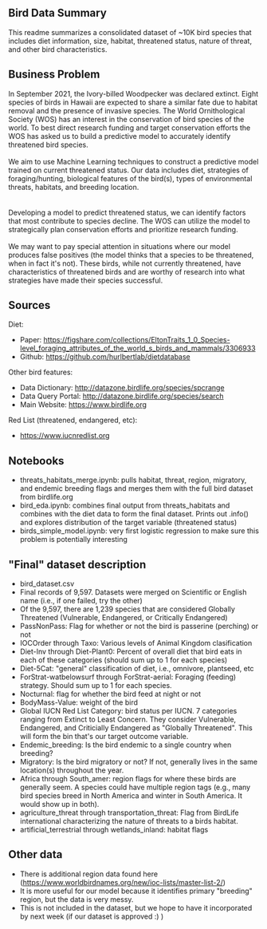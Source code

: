 ## Bird Data Summary

This readme summarizes a consolidated dataset of ~10K bird species that includes diet information, size, habitat, threatened status, nature of threat, and other bird characteristics.


## Business Problem

In September 2021, the Ivory-billed Woodpecker was declared extinct. Eight species of birds in Hawaii are expected to share a similar fate due to habitat removal and the presence of invasive species. The World Ornithological Society (WOS) has an interest in the conservation of bird species of the world. To best direct research funding and target conservation efforts the WOS has asked us to build a predictive model to accurately identify threatened bird species.
<br />  
We aim to use Machine Learning techniques to construct a predictive model trained on current threatened status. Our data includes diet, strategies of foraging/hunting, biological features of the bird(s), types of environmental threats, habitats, and breeding location.  
<br />  
Developing a model to predict threatened status, we can identify factors that most contribute to species decline. The WOS can utilize the model to strategically plan conservation efforts and prioritize research funding. 
<br />  
We may want to pay special attention in situations where our model produces false positives (the model thinks that a species to be threatened, when in fact it's not). These birds, while not currently threatened, have characteristics of threatened birds and are worthy of research into what strategies have made their species successful.

## Sources

Diet:
* Paper: https://figshare.com/collections/EltonTraits_1_0_Species-level_foraging_attributes_of_the_world_s_birds_and_mammals/3306933
* Github: https://github.com/hurlbertlab/dietdatabase  

Other bird features:
* Data Dictionary: http://datazone.birdlife.org/species/spcrange
* Data Query Portal: http://datazone.birdlife.org/species/search
* Main Website: https://www.birdlife.org  

Red List (threatened, endangered, etc):
* https://www.iucnredlist.org


## Notebooks
* threats_habitats_merge.ipynb: pulls habitat, threat, region, migratory, and endemic breeding flags and merges them with the full bird dataset from birdlife.org
* bird_eda.ipynb: combines final output from threats_habitats and combines with the diet data to form the final dataset. Prints out .info() and explores distribution of the target variable (threatened status)
* birds_simple_model.ipynb: very first logistic regression to make sure this problem is potentially interesting


## "Final" dataset description
* bird_dataset.csv
* Final records of 9,597. Datasets were merged on Scientific or English name (i.e., if one failed, try the other)
* Of the 9,597, there are 1,239 species that are considered Globally Threatened (Vulnerable, Endangered, or Critically Endangered)
* PassNonPass: Flag for whether or not the bird is passerine (perching) or not
* IOCOrder through Taxo: Various levels of Animal Kingdom clasification
* Diet-Inv through Diet-Plant0: Percent of overall diet that bird eats in each of these categories (should sum up to 1 for each species)
* Diet-5Cat: "general" classification of diet, i.e., omnivore, plantseed, etc
* ForStrat-watbelowsurf through ForStrat-aerial: Foraging (feeding) strategy. Should sum up to 1 for each species.
* Nocturnal: flag for whether the bird feed at night or not
* BodyMass-Value: weight of the bird
* Global IUCN Red List Category: bird status per IUCN. 7 categories ranging from Extinct to Least Concern. They consider Vulnerable, Endangered, and Criticially Endangered as "Globally Threatened". This will form the bin that's our target outcome variable.
* Endemic_breeding: Is the bird endemic to a single country when breeding?
* Migratory: Is the bird migratory or not? If not, generally lives in the same location(s) throughout the year.
* Africa through South_amer: region flags for where these birds are generally seem. A species could have multiple region tags (e.g., many bird species breed in North America and winter in South America. It would show up in both).
* agriculture_threat through transportation_threat: Flag from BirdLife international characterizing the nature of threats to a birds habitat.
* artificial_terrestrial through wetlands_inland: habitat flags


## Other data

* There is additional region data found here (https://www.worldbirdnames.org/new/ioc-lists/master-list-2/)
* It is more useful for our model because it identifies primary "breeding" region, but the data is very messy.
* This is not included in the dataset, but we hope to have it incorporated by next week (if our dataset is approved :) )
